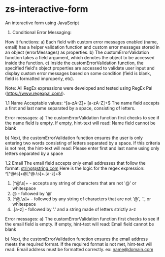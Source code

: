 # zs-interactive-form
 An interactive form using JavaScript

1. Conditional Error Messaging: 

 How it functions:
   a) Each field with custom error messages enabled (name, email) has a helper validation function and custom error messages stored in an object (errorMessages) as properties.
   b) The customErrorValidation function takes a field argument, which denotes the object to be accessed inside the function.
   c) Inside the customErrorValidation function, the specified field's object properties are accessed to validate user input and display custom error messages based on some condition (field is blank, field is formatted improperly, etc).

 Note: All RegEx expressions were developed and tested using RegEx Pal (https://www.regexpal.com/).

 1.1 Name
  Acceptable values: ^[a-zA-Z]+ [a-zA-Z]+$
  The name field accepts a first and last name separated by a space, consisting of letters.

  Error messages:
  a) The customErrorValidation function first checks to see if the name field is empty.
     If empty, hint-text will read: Name field cannot be blank

  b) Next, the customErrorValidation function ensures the user is only entering two words consisting of letters separated by a space. 
     If this criteria is not met, the hint-text will read: Please enter first and last name using only letters separated by a space

 1.2 Email
  The email field accepts only email addresses that follow the format: string@string.com
  Here is the logic for the regex expression: ^[^@\s]+@[^@.\s]+\.[a-z]+$
   1. [^@\s]+ - accepts any string of characters that are not '@' or whitespace
   2. @ - followed by '@' 
   3. [^@.\s]+ - followed by any string of characters that are not '@', '.', or whitespace
   4. \.[a-z] - followed by '.' and a string made of letters strictly a-z

   Error messages:
   a) The customErrorValidation function first checks to see if the email field is empty. 
      If empty, hint-text will read: Email field cannot be blank

   b) Next, the customErrorValidation function ensures the email address meets the required format.
      If the required format is not met, hint-text will read: Email address must be formatted correctly. ex: name@domain.com


